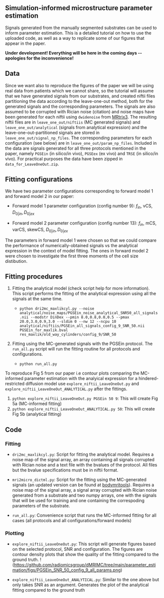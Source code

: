 ## Simulation-informed microstructure parameter estimation
Signals generated from the manually segmented substrates can be used to inform parameter estimation. This is a detailed tutorial on how to use the uploaded code, as well as a way to replicate some of our figures that appear in the paper.

**Under development! Everything will be here in the coming days -- apologies for the inconvenience!**

## Data
Since we want also to reproduce the figures of the paper we will be using real data from patients which we cannot share, so the tutorial will assume that we have generated signals from our substrates, and created niftii files partitioning the data according to the leave-one-out method, both for the generated signals and the corresponding parameters. The signals are also assumed to be corrupted with Rician noise (citation) and noise maps have been generated for each niftii using `dwidenoise` from [MRtrix3](https://mrtrix.readthedocs.io/en/latest/reference/commands/dwidenoise.html). The resulting niftii files are in `leave_one_out/niftiis` (MC generated signals) and `leave_one_out/analytical` (signals from analytical expression) and the leave-one-out-partitioned signals are stored in `leave_one_out/signal_np_files`. The corresponding parameters for each configuration (see below) are in `leave_one_out/param_np_files`. Included in the data are signals generated for all three protocols mentioned in the paper, namely `PGSEin` (in silico/in vivo), `PGSEex` (ex vivo) and `TRSE` (in silico/in vivo). For practical purposes the data have been zipped in `data_for_LeaveOneOut.zip`.


## Fitting configurations
We have two parameter configurations corresponding to forward model 1 and forward model 2 in our paper:

- Forward model 1 parameter configuration (config number 9): $`f_{in},`$ vCS, $`D_{0|in}, D_{0|ex}`$

- Forward model 2 parameter configuration (config number 13): $`f_{in},`$ mCS, varCS, skewCS, $`D_{0|in}, D_{0|ex}`$

The parameters in forward model 1 were chosen so that we could compare the performance of numerically-obtained signals vs the analytical expression in the context of model fitting. The ones in forward model 2 were chosen to investigate the first three moments of the cell size distibution.

## Fitting procedures
1. Fitting the analytical model (check script help for more information). This script performs the fitting of the analytical expression using all the signals at the same time.
    - `python dri2mc_maxlikcyl.py --noise analytical/noise_maps/PGSEin_noise_analytical_SNR50_all_signals.nii --modstr DinDex --pmin 8.0,0.8,0.0,0.5 --pmax 20.0,3.0,0.9,3.0 --sldim 0 --nw 12 --ncpu 10 analytical/niftiis/PGSEin_all_signals_config_9_SNR_50.nii PGSEin_for_maxlik.bval res_maxlik/old_way_cylinders/config_9/SNR_50`

2. Fitting using the MC-generated signals with the PGSEin protocol. The `run_all.py` script will run the fitting routine for all protocols and configurations.
    - `python run_all.py`

To reproduce Fig 5 from our paper i.e contour plots comparing the MC-informed parameter estimation with the analyical expression for a hindered-restricted diffusion model use `explore_niftii_LeaveOneOut.py` and `explore_niftii_LeaveOneOut_ANALYTICAL.py` after the fittings.

1. `python explore_niftii_LeaveOneOut.py PGSEin 50 9`: This will create Fig 5a (MC-informed fitting)
2. `python explore_niftii_LeaveOneOut_ANALYTICAL.py 50`: This will create Fig 5b (analytical fitting)


## Code
### Fitting
 - `dri2mc_maxlikcyl.py`: Script for fitting the analytical model. Requires a noise map of the signal array, an array containing all signals corrupted with Rician noise and a text file with the bvalues of the protocol. All files but the bvalue specifications must be in niftii format. 
   
 - `mri2micro_dictml.py`: Script for the fitting using the MC-generated signals (an updated version can be found at [bodymritools](https://github.com/fragrussu/bodymritools)). Requires a noise map of the signal array, a signal array corrupted with Rician noise generated from a substrate and two numpy arrays, one with the signals that will be used for training and one containing the correspoding parameters of the substrate.
   
 - `run_all.py`: Convenience script that runs the MC-informed fitting for all cases (all protocols and all configurations/forward models)

### Plotting
- `explore_niftii_LeaveOneOut.py`: This script will generate figures based on the selected protocol, SNR and configuration. The figures are contour density plots that show the quality of the fitting compared to the ground truth.
  !(https://github.com/radiomicsgroup/dMRIMC/tree/main/parameter_estimation/figs/PGSEin_SNR_50_config_9_all_params.png)

- `explore_niftii_LeaveOneOut_ANALYTICAL.py`: Similar to the one above but only takes SNR as an argument. Generates the plot of the analytical fitting compared to the ground truth
